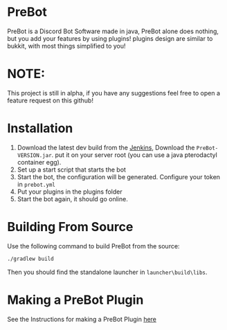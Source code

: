 # PreBot

PreBot is a Discord Bot Software made in java, PreBot alone does nothing,
but you add your features by using plugins! plugins design are similar to bukkit, with most things simplified to you!

# NOTE:

This project is still in alpha, if you have any suggestions feel free to open a feature request on this github!

# Installation

1. Download the latest dev build from the [Jenkins](https://ci.bluetree242.ml/job/PreBot),
   Download the `PreBot-VERSION.jar`. put it on your server root (you can use a java pterodactyl container egg).
2. Set up a start script that starts the bot
3. Start the bot, the configuration will be generated. Configure your token in `prebot.yml`
4. Put your plugins in the plugins folder
5. Start the bot again, it should go online.

# Building From Source

Use the following command to build PreBot from the source:

```bash
./gradlew build
```

Then you should find the standalone launcher in `launcher\build\libs`.

# Making a PreBot Plugin

See the Instructions for making a PreBot Plugin [here](MAKING_PLUGIN.md)